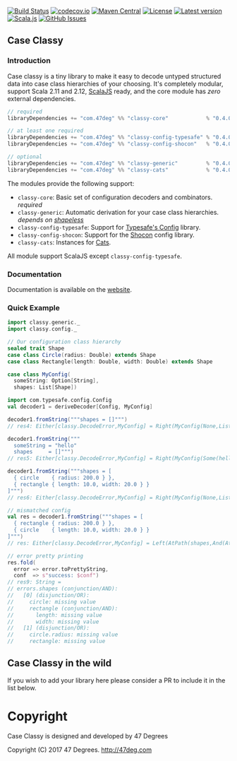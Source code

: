 
[comment]: # (Start Badges)

[![Build Status](https://travis-ci.org/47deg/case-classy.svg?branch=master)](https://travis-ci.org/47deg/case-classy) [![codecov.io](http://codecov.io/github/47deg/case-classy/coverage.svg?branch=master)](http://codecov.io/github/47deg/case-classy?branch=master) [![Maven Central](https://img.shields.io/badge/maven%20central-0.4.0-green.svg)](https://oss.sonatype.org/#nexus-search;gav~com.47deg~classy*) [![License](https://img.shields.io/badge/license-Apache%202-blue.svg)](https://raw.githubusercontent.com/47deg/case-classy/master/LICENSE) [![Latest version](https://img.shields.io/badge/case--classy-0.4.0-green.svg)](https://index.scala-lang.org/47deg/case-classy) [![Scala.js](http://scala-js.org/assets/badges/scalajs-0.6.15.svg)](http://scala-js.org) [![GitHub Issues](https://img.shields.io/github/issues/47deg/case-classy.svg)](https://github.com/47deg/case-classy/issues)

[comment]: # (End Badges)

## Case Classy

### Introduction

Case classy is a tiny library to make it easy to decode untyped
structured data into case class hierarchies of your choosing. It's
completely modular, support Scala 2.11 and
2.12, [ScalaJS](https://www.scala-js.org) ready, and the core module
has _zero_ external dependencies.

[comment]: # (Start Replace)

```scala
// required
libraryDependencies += "com.47deg" %% "classy-core"            % "0.4.0"

// at least one required
libraryDependencies += "com.47deg" %% "classy-config-typesafe" % "0.4.0"
libraryDependencies += "com.47deg" %% "classy-config-shocon"   % "0.4.0"

// optional
libraryDependencies += "com.47deg" %% "classy-generic"         % "0.4.0"
libraryDependencies += "com.47deg" %% "classy-cats"            % "0.4.0"
```

[comment]: # (End Replace)

The modules provide the following support:

 * `classy-core`: Basic set of configuration decoders and combinators. *required*
 * `classy-generic`: Automatic derivation for your case class
   hierarchies. *depends on [shapeless](https://github.com/milessabin/shapeless)*
 * `classy-config-typesafe`: Support for [Typesafe's Config](https://github.com/typesafehub/config) library.
 * `classy-config-shocon`: Support for the [Shocon](https://github.com/unicredit/shocon) config library.
 * `classy-cats`: Instances for [Cats](https://github.com/typelevel/cats).

All module support ScalaJS except `classy-config-typesafe`.

### Documentation

Documentation is available on the [website](https://47deg.github.io/case-classy/).

### Quick Example

```scala
import classy.generic._
import classy.config._

// Our configuration class hierarchy
sealed trait Shape
case class Circle(radius: Double) extends Shape
case class Rectangle(length: Double, width: Double) extends Shape

case class MyConfig(
  someString: Option[String],
  shapes: List[Shape])

import com.typesafe.config.Config
val decoder1 = deriveDecoder[Config, MyConfig]
```

```scala
decoder1.fromString("""shapes = []""")
// res4: Either[classy.DecodeError,MyConfig] = Right(MyConfig(None,List()))

decoder1.fromString("""
  someString = "hello"
  shapes     = []""")
// res5: Either[classy.DecodeError,MyConfig] = Right(MyConfig(Some(hello),List()))

decoder1.fromString("""shapes = [
  { circle    { radius: 200.0 } },
  { rectangle { length: 10.0, width: 20.0 } }
]""")
// res6: Either[classy.DecodeError,MyConfig] = Right(MyConfig(None,List(Circle(200.0), Rectangle(10.0,20.0))))

// mismatched config
val res = decoder1.fromString("""shapes = [
  { rectangle { radius: 200.0 } },
  { circle    { length: 10.0, width: 20.0 } }
]""")
// res: Either[classy.DecodeError,MyConfig] = Left(AtPath(shapes,And(AtIndex(0,Or(AtPath(circle,Missing),List(AtPath(rectangle,And(AtPath(length,Missing),List(AtPath(width,Missing))))))),List(AtIndex(1,Or(AtPath(circle,AtPath(radius,Missing)),List(AtPath(rectangle,Missing))))))))

// error pretty printing
res.fold(
  error => error.toPrettyString,
  conf  => s"success: $conf")
// res9: String =
// errors.shapes (conjunction/AND):
//   [0] (disjunction/OR):
//     circle: missing value
//     rectangle (conjunction/AND):
//       length: missing value
//       width: missing value
//   [1] (disjunction/OR):
//     circle.radius: missing value
//     rectangle: missing value
```

## Case Classy in the wild

If you wish to add your library here please consider a PR to include it in the list below.

[comment]: # (Start Copyright)
# Copyright

Case Classy is designed and developed by 47 Degrees

Copyright (C) 2017 47 Degrees. <http://47deg.com>

[comment]: # (End Copyright)